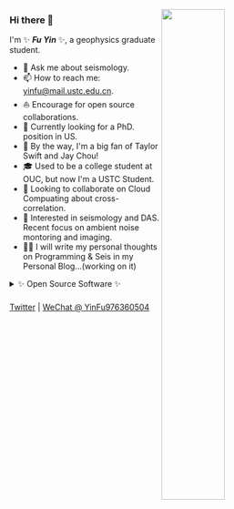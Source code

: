<!--
<img align="right" 
     src="https://github-readme-stats.vercel.app/api?username=OUCyf&show_icons=true&icon_color=CE1D2D&text_color=718096&bg_color=ffffff&hide_title=true" />
&hide_border=true
-->

<img align="right" 
     src="https://github-readme-stats.vercel.app/api?username=OUCyf&show_icons=true&count_private=true&icon_color=CE1D2D&text_color=718096&bg_color=ffffff" width="47%" height="47%" />



### Hi there 👋

I'm ✨ _**Fu Yin**_ ✨, a geophysics graduate student.

- 💬 Ask me about seismology.
- 📫 How to reach me: yinfu@mail.ustc.edu.cn.
- ⛵ Encourage for open source collaborations.
- 🤔 Currently looking for a PhD. position in US.
- 🎵 By the way, I'm a big fan of Taylor Swift and Jay Chou!
- 🎓 Used to be a college student at OUC, but now I'm a USTC Student.
- 👯 Looking to collaborate on Cloud Compuating about cross-correlation.
- 🔭 Interested in seismology and DAS. Recent focus on ambient noise montoring and imaging.
- ✍🏻 I will write my personal thoughts on Programming & Seis in my Personal Blog...(working on it)

<details>
     <summary> ✨ Open Source Software ✨ </summary>
     <br>
<img align="right" 
     src="https://github-readme-stats.vercel.app/api/top-langs?username=OUCyf&layout=compact&count_private=true&icon_color=CE1D2D&text_color=718096&bg_color=ffffff" />
     
[![ReadMe Card](https://github-readme-stats.vercel.app/api/pin/?username=OUCyf&repo=MCMTpy&show_icons=true&theme=solarized-dark&hide_border=true&show_owner=true)](https://github.com/OUCyf/MCMTpy)
     
[![ReadMe Card](https://github-readme-stats.vercel.app/api/pin/?username=OUCyf&repo=SeisFlow&show_icons=true&theme=solarized-dark&hide_border=true&show_owner=true)](https://github.com/OUCyf/SeisFlow)
     
</details>

###
[Twitter](https://twitter.com/Anthony_YFU) | [WeChat @ YinFu976360504](/)


